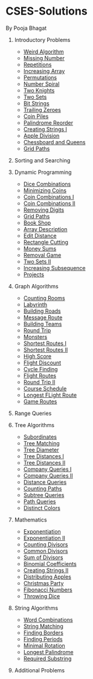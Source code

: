 # CSES-Solutions

By Pooja Bhagat

1. Introductory Problems
   * [Weird Algorithm](./IntroductoryProblems/WeirdAlgorithm.cpp)
   * [Missing Number](./IntroductoryProblems/MissingNumber.cpp)
   * [Repetitions](./IntroductoryProblems/Repetitions.cpp)
   * [Increasing Array](./IntroductoryProblems/IncreasingArray.cpp)
   * [Permutations](./IntroductoryProblems/Permutations.cpp)
   * [Number Spiral](./IntroductoryProblems/NumberSpiral.cpp)
   * [Two Knights](./IntroductoryProblems/TwoKnights.cpp)
   * [Two Sets](./IntroductoryProblems/TwoSets.cpp)
   * [Bit Strings](./IntroductoryProblems/BitStrings.cpp)
   * [Trailing Zeroes](./IntroductoryProblems/TrailingZeroes.cpp)
   * [Coin Piles](./IntroductoryProblems/CoinPiles.cpp)
   * [Palindrome Reorder](./IntroductoryProblems/PalindromeReorder.cpp)
   * [Creating Strings I](./IntroductoryProblems/CreatingStringsI.cpp)
   * [Apple Division](./IntroductoryProblems/AppleDivision.cpp)
   * [Chessboard and Queens](./IntroductoryProblems/ChessboardAndQueens.cpp)
   * [Grid Paths](./IntroductoryProblems/GridPaths.cpp)

2. Sorting and Searching

3. Dynamic Programming
   * [Dice Combinations](./DynamicProgramming/DiceCombinations.cpp)
   * [Minimizing Coins](./DynamicProgramming/MinimizingCoins.cpp)
   * [Coin Combinations I](./DynamicProgramming/CoinCombinationsI.cpp)
   * [Coin Combinations II](./DynamicProgramming/CoinCombinationsII.cpp)
   * [Removing Digits](./DynamicProgramming/RemovingDigits.cpp)
   * [Grid Paths](./DynamicProgramming/GridPaths.cpp)
   * [Book Shop](./DynamicProgramming/BookShop.cpp)
   * [Array Description](./DynamicProgramming/ArrayDescription.cpp)
   * [Edit Distance](./DynamicProgramming/EditDistance.cpp)
   * [Rectangle Cutting](./DynamicProgramming/RectangleCutting.cpp)
   * [Money Sums](./DynamicProgramming/MoneySums.cpp)
   * [Removal Game](./DynamicProgramming/RemovalGame.cpp)
   * [Two Sets II](./DynamicProgramming/TwoSetsII.cpp)
   * [Increasing Subsequence](./DynamicProgramming/IncreasingSubsequence.cpp)
   * [Projects](./DynamicProgramming/Projects.cpp)

4. Graph Algorithms
   * [Counting Rooms](./GraphAlgorithms/CountingRooms.cpp)
   * [Labyrinth](./GraphAlgorithms/Labyrinth.cpp)
   * [Building Roads](./GraphAlgorithms/BuildingRoads.cpp)
   * [Message Route](./GraphAlgorithms/MessageRoute.cpp)
   * [Building Teams](./GraphAlgorithms/BuildingTeams.cpp)
   * [Round Trip](./GraphAlgorithms/RoundTrip.cpp)
   * [Monsters](./GraphAlgorithms/Monsters.cpp)
   * [Shortest Routes I](./GraphAlgorithms/ShortestRoutesI.cpp)
   * [Shortest Routes II](./GraphAlgorithms/ShortestRoutesII.cpp)
   * [High Score](./GraphAlgorithms/HighScore.cpp)
   * [Flight Discount](./GraphAlgorithms/FlightDiscount.cpp)
   * [Cycle Finding](./GraphAlgorithms/CycleFinding.cpp)
   * [Flight Routes](./GraphAlgorithms/FlightRoutes.cpp)
   * [Round Trip II](./GraphAlgorithms/RoundTripII.cpp)
   * [Course Schedule](./GraphAlgorithms/CourseSchedule.cpp)
   * [Longest FLight Route](./GraphAlgorithms/LongestFlightRoute.cpp)
   * [Game Routes](./GraphAlgorithms/GameRoutes.cpp)
   
5. Range Queries

6. Tree Algorithms
   * [Subordinates](./TreeAlgorithms/Subordinates.cpp)
   * [Tree Matching](./TreeAlgorithms/TreeMatching.cpp)
   * [Tree Diameter](./TreeAlgorithms/TreeDiameter.cpp)
   * [Tree Distances I](./TreeAlgorithms/TreeDistancesI.cpp)
   * [Tree Distances II](./TreeAlgorithms/TreeDistancesII.cpp)
   * [Company Queries I](./TreeAlgorithms/CompanyQueriesI.cpp)
   * [Company Queries II](./TreeAlgorithms/CompanyQueriesII.cpp)
   * [Distance Queries](./TreeAlgorithms/DistanceQueries.cpp)
   * [Counting Paths](./TreeAlgorithms/CountingPaths.cpp)
   * [Subtree Queries](./TreeAlgorithms/SubtreeQueries.cpp)
   * [Path Queries](./TreeAlgorithms/PathQueries.cpp)
   * [Distinct Colors](./TreeAlgorithms/DistinctColors.cpp)

7. Mathematics
   * [Exponentiation](./Mathematics/Exponentiation.cpp)
   * [Exponentiation II](./Mathematics/ExponentiationII.cpp)
   * [Counting Divisors](./Mathematics/CountingDivisors.cpp)
   * [Common Divisors](./Mathematics/CommonDivisors.cpp)
   * [Sum of Divisors](./Mathematics/SumofDivisors.cpp)
   * [Binomial Coefficients](./Mathematics/BinomialCoefficients.cpp)
   * [Creating Strings II](./Mathematics/CreatingStringsII.cpp)
   * [Distributing Apples](./Mathematics/DistributingApples.cpp)
   * [Christmas Party](./Mathematics/ChristmasParty.cpp)
   * [Fibonacci Numbers](./Mathematics/FibonacciNumbers.cpp)
   * [Throwing Dice](./Mathematics/ThrowingDice.cpp)

8. String Algorithms
   * [Word Combinations](./StringAlgorithms/WordCombinations.cpp)
   * [String Matching](./StringAlgorithms/StringMatching.cpp)
   * [Finding Borders](./StringAlgorithms/FindingBorders.cpp)
   * [Finding Periods](./StringAlgorithms/FindingPeriods.cpp)
   * [Minimal Rotation](./StringAlgorithms/MinimalRotation.cpp)
   * [Longest Palindrome](./StringAlgorithms/LongestPalindrome.cpp)
   * [Required Substring](./StringAlgorithms/RequiredSubstring.cpp)

9. Additional Problems